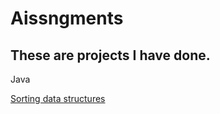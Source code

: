 # Aissngments
These are projects I have done. 
-------------------------------
Java

[Sorting data structures](https://github.com/Stakada/Aissngments/tree/master/Sorting)
